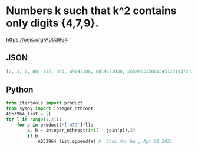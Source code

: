 # Numbers k such that k^2 contains only digits \{4,7,9\}\.
https://oeis.org/A053964
## JSON
```JSON
[2, 3, 7, 88, 212, 893, 69242288, 8819171038, 865996535661545126193725357]
```
## Python
```Python
from itertools import product
from sympy import integer_nthroot
A053964_list = []
for l in range(1,21):
    for p in product(*['479']*l):
        a, b = integer_nthroot(int(''.join(p)),2)
        if b:
            A053964_list.append(a) # _Chai Wah Wu_, Apr 01 2021
```
